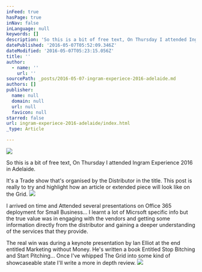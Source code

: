 ```yaml
---
inFeed: true
hasPage: true
inNav: false
inLanguage: null
keywords: []
description: 'So this is a bit of free text, On Thursday I attended Ingram Experience 2016 in Adelaide.'
datePublished: '2016-05-07T05:52:09.346Z'
dateModified: '2016-05-07T05:23:15.056Z'
title: ''
author:
  - name: ''
    url: ''
sourcePath: _posts/2016-05-07-ingram-experiece-2016-adelaide.md
authors: []
publisher:
  name: null
  domain: null
  url: null
  favicon: null
starred: false
url: ingram-experiece-2016-adelaide/index.html
_type: Article

---
```

![](https://s3-us-west-2.amazonaws.com/the-grid-img/p/442bcbefb6669cad6682b5a9bc186059fe63b93f.jpg)

So this is a bit of free text, On Thursday I attended Ingram Experience 2016 in Adelaide.

It's a Trade show that's organised by the Distributor in the title. This post is really to try and highlight how an article or extended piece will look like on the Grid.
![](https://the-grid-user-content.s3-us-west-2.amazonaws.com/a1dd85fa-e39d-4ee9-aa4f-6fe4a8596a6b.jpg)

I arrived on time and Attended several presentations on Office 365 deployment for Small Business... I learnt a lot of Micrsoft specific info but the true value was in engaging with the vendors and getting some information directly from the distributor and gaining a deeper understanding of the services that they provide.

The real win was during a keynote presentation by Ian Elliot at the end entitled Marketing without Money. He's written a book Entitled Stop Bitching and Start Pitching... Once I've whipped The Grid into some kind of showcaseable state I'll write a more in depth review.
![](https://s3-us-west-2.amazonaws.com/the-grid-img/p/12ce484a5145a39f3a95d1f717c599b83cd084e1.png)